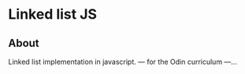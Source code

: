 # Linked list JS

## About

Linked list implementation in javascript. — for the Odin curriculum —...


